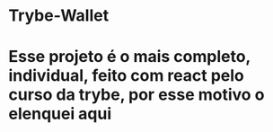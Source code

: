 # Trybe-Wallet

# Esse projeto é o mais completo, individual, feito com react pelo curso da trybe, por esse motivo o elenquei aqui
